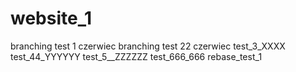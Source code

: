 # website_1
branching test 1 czerwiec
branching test 22 czerwiec
test_3_XXXX
test_44_YYYYYY
test_5__ZZZZZZ
test_666_666
rebase_test_1
